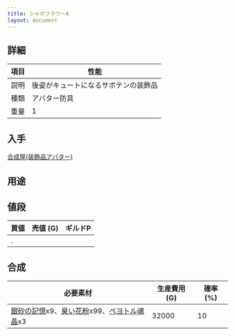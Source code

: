 ```yaml
---
title: シャボフラワーA
layout: document
---
```

## 詳細

|項目|性能|
|---|---|
|説明|後姿がキュートになるサボテンの装飾品|
|種類|アバター防具|
|重量|1|

## 入手

[合成屋(装飾品アバター)](合成屋(装飾品アバター))

## 用途

## 値段

|買値|売値 (G)|ギルドP|
|---|---|---|
|.|||

## 合成

|必要素材|生産費用 (G)|確率 (%)|
|---|---|---|
|[銀砂の記憶](銀砂の記憶)x9、[臭い花粉](臭い花粉)x99、[ペヨトル魂晶](ペヨトル魂晶)x3|32000|10|
